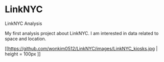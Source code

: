 # LinkNYC
LinkNYC Analysis

My first analysis project about LinkNYC.
I am interested in data related to space and location.

[[https://github.com/wonkim0512/LinkNYC/images/LinkNYC_kiosks.jpg | height = 100px ]]
